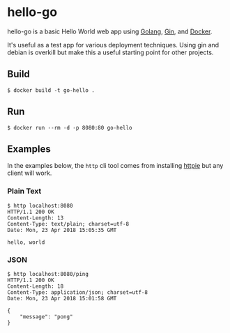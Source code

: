 # hello-go

hello-go is a basic Hello World web app using [Golang](https://golang.org), [Gin](https://github.com/gin-gonic/gin), and [Docker](https://www.docker.com/).

It's useful as a test app for various deployment techniques. Using gin and debian is overkill but make this a useful starting point for other projects.

## Build

```
$ docker build -t go-hello .
```

## Run

```
$ docker run --rm -d -p 8080:80 go-hello
```

## Examples

In the examples below, the `http` cli tool comes from installing [httpie](https://httpie.org/) but any client will work.

### Plain Text

```
$ http localhost:8080
HTTP/1.1 200 OK
Content-Length: 13
Content-Type: text/plain; charset=utf-8
Date: Mon, 23 Apr 2018 15:05:35 GMT

hello, world

```

### JSON

```
$ http localhost:8080/ping
HTTP/1.1 200 OK
Content-Length: 18
Content-Type: application/json; charset=utf-8
Date: Mon, 23 Apr 2018 15:01:58 GMT

{
    "message": "pong"
}

```

